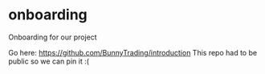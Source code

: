 # onboarding
Onboarding for our project

Go here: https://github.com/BunnyTrading/introduction
This repo had to be public so we can pin it :(

